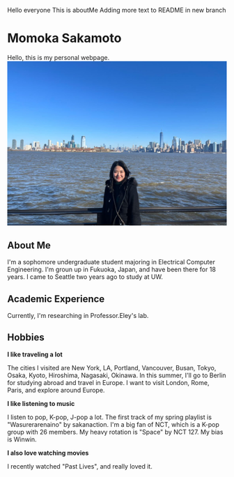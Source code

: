 Hello everyone
This is aboutMe
Adding more text to README in new branch
# Momoka Sakamoto
Hello, this is my personal webpage.
![Momoka headshot](photoInNY.jpg)

## About Me
I'm a sophomore undergraduate student majoring in Electrical Computer Engineering. I'm groun up in Fukuoka, Japan, and have been there for 18 years. I came to Seattle two years ago to study at UW. 

## Academic Experience
Currently, I'm researching in Professor.Eley's lab.

## Hobbies
**I like traveling a lot** 

The cities I visited are New York, LA, Portland, Vancouver, Busan, Tokyo, Osaka, Kyoto, Hiroshima, Nagasaki, Okinawa. In this summer, I'll go to Berlin for studying abroad and travel in Europe. I want to visit London, Rome, Paris, and explore around Europe.

**I like listening to music**

I listen to pop, K-pop, J-pop a lot. The first track of my spring playlist is "Wasurerarenaino" by sakanaction. I'm a big fan of NCT, which is a K-pop group with 26 members. My heavy rotation is "Space" by NCT 127. My bias is Winwin.

**I also love watching movies**

I recently watched "Past Lives", and really loved it.